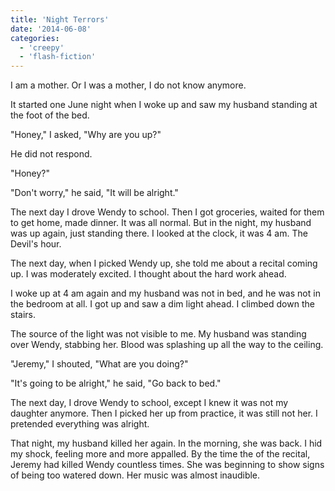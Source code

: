 ```yaml
---
title: 'Night Terrors'
date: '2014-06-08'
categories:
  - 'creepy'
  - 'flash-fiction'
---
```


I am a mother. Or I was a mother, I do not know anymore.

<!-- truncate -->


It started one June night when I woke up and saw my husband standing at the foot
of the bed.

"Honey," I asked, "Why are you up?"

He did not respond.

"Honey?"

"Don't worry," he said, "It will be alright."

The next day I drove Wendy to school. Then I got groceries, waited for them to
get home, made dinner. It was all normal. But in the night, my husband was up
again, just standing there. I looked at the clock, it was 4 am. The Devil's
hour.

The next day, when I picked Wendy up, she told me about a recital coming up. I
was moderately excited. I thought about the hard work ahead.

I woke up at 4 am again and my husband was not in bed, and he was not in the
bedroom at all. I got up and saw a dim light ahead. I climbed down the stairs.

The source of the light was not visible to me. My husband was standing over
Wendy, stabbing her. Blood was splashing up all the way to the ceiling.

"Jeremy," I shouted, "What are you doing?"

"It's going to be alright," he said, "Go back to bed."

The next day, I drove Wendy to school, except I knew it was not my daughter
anymore. Then I picked her up from practice, it was still not her. I pretended
everything was alright.

That night, my husband killed her again. In the morning, she was back. I hid my
shock, feeling more and more appalled. By the time the of the recital, Jeremy
had killed Wendy countless times. She was beginning to show signs of being too
watered down. Her music was almost inaudible.
